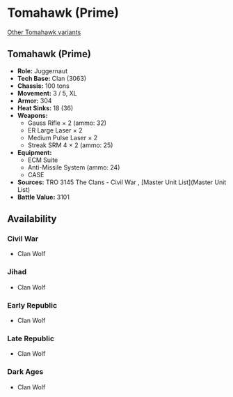 # Tomahawk (Prime) 

[Other Tomahawk variants](../tomahawk.md) 

## Tomahawk (Prime) 

- **Role:** Juggernaut 
- **Tech Base:** Clan (3063) 
- **Chassis:** 100 tons 
- **Movement:** 3 / 5, XL 
- **Armor:** 304 
- **Heat Sinks:** 18 (36) 
- **Weapons:** 
  - Gauss Rifle × 2 (ammo: 32) 
  - ER Large Laser × 2 
  - Medium Pulse Laser × 2 
  - Streak SRM 4 × 2 (ammo: 25) 
- **Equipment:** 
  - ECM Suite 
  - Anti-Missile System (ammo: 24) 
  - CASE 
- **Sources:** TRO 3145 The Clans - Civil War , [Master Unit List](Master Unit List) 
- **Battle Value:** 3101 

## Availability 

### Civil War 

- Clan Wolf 

### Jihad 

- Clan Wolf 

### Early Republic 

- Clan Wolf 

### Late Republic 

- Clan Wolf 

### Dark Ages 

- Clan Wolf 

